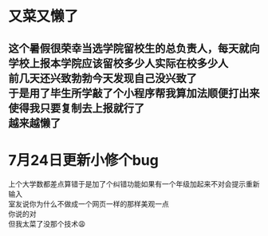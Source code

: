 # 又菜又懒了
这个暑假很荣幸当选学院留校生的总负责人，每天就向学校上报本学院应该留校多少人实际在校多少人<br>
前几天还兴致勃勃今天发现自己没兴致了<br>
于是用了毕生所学敲了个小程序帮我算加法顺便打出来使得我只要复制去上报就行了<br>
越来越懒了
---
# 7月24日更新小修个bug
上个大学数都差点算错于是加了个纠错功能如果有一个年级加起来不对会提示重新输入<br>
室友说你为什么不做成一个网页一样的那样美观一点<br>
你说的对<br>
但我太菜了没那个技术😩
